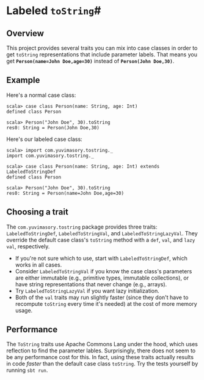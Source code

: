 # Labeled `toString`#
## Overview ##
This project provides several traits you can mix into case classes in order to get `toString` representations that include parameter labels. That means you get **`Person(name=John Doe,age=30)`** instead of **`Person(John Doe,30)`**.

## Example ##
Here's a normal case class:

    scala> case class Person(name: String, age: Int)
    defined class Person

    scala> Person("John Doe", 30).toString
    res0: String = Person(John Doe,30)

Here's our labeled case class:

    scala> import com.yuvimasory.tostring._
    import com.yuvimasory.tostring._

    scala> case class Person(name: String, age: Int) extends LabeledToStringDef
    defined class Person

    scala> Person("John Doe", 30).toString
    res0: String = Person(name=John Doe,age=30)

## Choosing a trait ##
The `com.yuvimasory.tostring` package provides three traits: `LabeledToStringDef`, `LabeledToStringVal`, and `LabeledToStringLazyVal`. They override the default case class's `toString` method with a `def`, `val`, and `lazy val`, respectively.

* If you're not sure which to use, start with `LabeledToStringDef`, which works in all cases.
* Consider `LabeledToStringVal` if you know the case class's parameters are either immutable (e.g., primitive types, immutable collections), or have string representations that never change (e.g., arrays).
* Try `LabeledToStringLazyVal` if you want lazy initialization.
* Both of the `val` traits may run slightly faster (since they don't have to recompute `toString` every time it's needed) at the cost of more memory usage.

## Performance ##
The `ToString` traits use Apache Commons Lang under the hood, which uses reflection to find the parameter lables. Surprisingly, there does not seem to be any performance cost for this. In fact, using these traits actually results in code *faster* than the default case class `toString`. Try the tests yourself by running `sbt run`.
